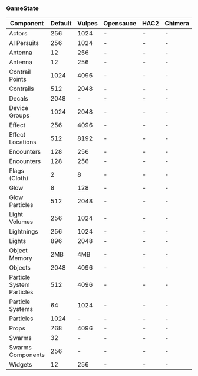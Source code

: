 ### GameState

| Component     | Default | Vulpes | Opensauce | HAC2 | Chimera |
|---------------|---------|--------|-----------|------|---------|
| Actors        | 256     | 1024   | -         | -    | -       |
| AI Persuits   | 256     | 1024   | -         | -    | -       |
| Antenna       | 12      | 256    | -         | -    | -       |
| Antenna       | 12      | 256    | -         | -    | -       |
| Contrail Points| 1024   | 4096   | -         | -    | -       |
| Contrails     | 512     | 2048   | -         | -    | -       |
| Decals        | 2048    | -      | -         | -    | -       |
| Device Groups | 1024    | 2048   | -         | -    | -       |
| Effect        | 256     | 4096   | -         | -    | -       |
| Effect Locations| 512   | 8192   | -         | -    | -       |
| Encounters    | 128     | 256    | -         | -    | -       |
| Encounters    | 128     | 256    | -         | -    | -       |
| Flags (Cloth) | 2       | 8      | -         | -    | -       |
| Glow          | 8       | 128    | -         | -    | -       |
| Glow Particles| 512     | 2048   | -         | -    | -       |
| Light Volumes | 256     | 1024   | -         | -    | -       |
| Lightnings    | 256     | 1024   | -         | -    | -       |
| Lights        | 896     | 2048   | -         | -    | -       |
| Object Memory | 2MB     | 4MB    | -         | -    | -       |
| Objects       | 2048    | 4096   | -         | -    | -       |
| Particle System Particles|512|4096|-         | -    | -       |
| Particle Systems| 64    | 1024   | -         | -    | -       |
| Particles     | 1024    | -      | -         | -    | -       |
| Props         | 768     | 4096   | -         | -    | -       |
| Swarms        | 32      | -      | -         | -    | -       |
| Swarms Components| 256  | -      | -         | -    | -       |
| Widgets       | 12      | 256    | -         | -    | -       |
